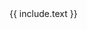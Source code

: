 <div class="alert alert-{{ include.color | default: 'warning' }} {% if include.align %}text-{{ include.align }}{% endif %}" role="alert" markdown="1">
{{ include.text }}
</div>